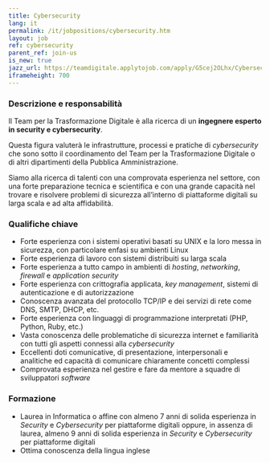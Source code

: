 ```yaml
---
title: Cybersecurity
lang: it
permalink: /it/jobpositions/cybersecurity.htm
layout: job
ref: cybersecurity
parent_ref: join-us
is_new: true
jazz_url: https://teamdigitale.applytojob.com/apply/G5cej2OLhx/Cybersecurity
iframeheight: 700
---
```


### Descrizione e responsabilità
Il Team per la Trasformazione Digitale è alla ricerca di un **ingegnere esperto in security e cybersecurity**.

Questa figura valuterà le infrastrutture, processi e pratiche di *cybersecurity* che sono sotto il coordinamento del Team per la Trasformazione Digitale o di altri dipartimenti della Pubblica Amministrazione.

Siamo alla ricerca di talenti con una comprovata esperienza nel settore, con una forte preparazione tecnica e scientifica e con una grande capacità nel trovare e risolvere problemi di sicurezza all’interno di piattaforme digitali su larga scala e ad alta affidabilità.



### Qualifiche chiave
- Forte esperienza con i sistemi operativi basati su UNIX e la loro messa in sicurezza, con particolare enfasi su ambienti Linux
- Forte esperienza di lavoro con sistemi distribuiti su larga scala
- Forte esperienza a tutto campo in ambienti di *hosting*, *networking*, *firewall* e *application security*
- Forte esperienza con crittografia applicata, *key management*, sistemi di autenticazione e di autorizzazione
- Conoscenza avanzata del protocollo TCP/IP e dei servizi di rete come DNS, SMTP, DHCP, etc.
- Forte esperienza con linguaggi di programmazione interpretati (PHP, Python, Ruby, etc.)
- Vasta conoscenza delle problematiche di sicurezza internet e familiarità con tutti gli aspetti connessi alla *cybersecurity*
- Eccellenti doti comunicative, di presentazione, interpersonali e analitiche ed capacità di comunicare chiaramente concetti complessi
- Comprovata esperienza nel gestire e fare da mentore a squadre di sviluppatori *software*



### Formazione
- Laurea in Informatica o affine con almeno 7 anni di solida esperienza in *Security* e *Cybersecurity* per piattaforme digitali oppure, in assenza di laurea, almeno 9 anni di solida esperienza in *Security* e *Cybersecurity* per piattaforme digitali 
- Ottima conoscenza della lingua inglese

